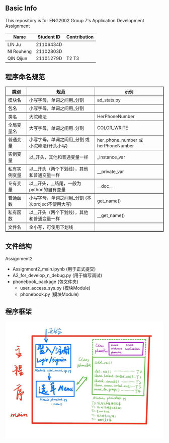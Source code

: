 ## Basic Info
This repository is for ENG2002 Group 7's Application Development Assignment

| Name       | Student ID | Contribution |
|------------|------------|--------------|
| LIN Ju     | 21106434D  |              |
| NI Rouheng | 21102803D  |              |              
| QIN Qijun  | 21101279D  |    T2 T3     |

## 程序命名规范

<table border="1" cellpadding="1" cellspacing="1"><tbody><tr><th>类别</th><th>规范</th><th>示例</th></tr><tr><td>模块名</td><td>小写字母，单词之间用_分割</td><td>ad_stats.py</td></tr><tr><td>包名</td><td>小写字母，单词之间用_分割</td><td>&nbsp;</td></tr><tr><td>类名</td><td>大驼峰法</td><td>HerPhoneNumber</td></tr><tr><td>全局变量名</td><td>大写字母，单词之间用_分割</td><td>COLOR_WRITE</td></tr><tr><td>普通变量</td><td>小写字母，单词之间用_分割 或 小驼峰法(开头小写)</td><td>her_phone_number 或 herPhoneNumber</td></tr><tr><td>实例变量</td><td>以_开头，其他和普通变量一样</td><td>_instance_var</td></tr><tr><td>私有实例变量</td><td>以__开头（两个下划线），其他和普通变量一样</td><td>__private_var</td></tr><tr><td>专有变量</td><td>以__开头，__结尾，一般为python的自有变量</td><td>__doc__</td></tr><tr><td>普通函数</td><td>小写字母，单词之间用_分割 (本次project不使用大写)</td><td>get_name()</td></tr><tr><td>私有函数</td><td>以__开头（两个下划线），其他和普通变量一样</td><td>__get_name()</td></tr><tr><td>文件名</td><td>全小写，可使用下划线</td><td>&nbsp;</td></tr></tbody></table>

## 文件结构

Assignment2
- Assignment2_main.ipynb (用于正式提交)
- A2_for_develop_n_debug.py (用于编写调试)
- phonebook_package (包文件夹)
  - user_access_sys.py (模块Module)
  - phonebook.py (模块Module)
  
## 程序框架

<img src="https://github.com/ENG2002Gp7Studio/ENG2002_Group7/blob/master/Sources/Program%20Structure.jpg?raw=true" alt="Program Structure">

